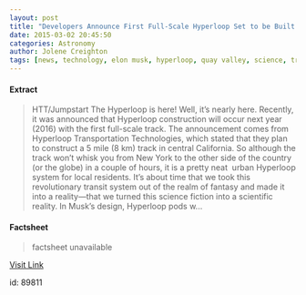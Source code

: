 ```yaml
---
layout: post
title: "Developers Announce First Full-Scale Hyperloop Set to be Built in California"
date: 2015-03-02 20:45:50
categories: Astronomy
author: Jolene Creighton
tags: [news, technology, elon musk, hyperloop, quay valley, science, travel]
---
```



#### Extract
>HTT/Jumpstart The Hyperloop is here! Well, it&#8217;s nearly here. Recently, it was announced that Hyperloop construction will occur next year (2016) with the first full-scale track. The announcement comes from Hyperloop Transportation Technologies, which stated that they plan to construct a 5 mile (8 km) track in central California. So although the track won&#8217;t whisk you from New York to the other side of the country (or the globe) in a couple of hours, it is a pretty neat  urban Hyperloop system for local residents. It&#8217;s about time that we took this revolutionary transit system out of the realm of fantasy and made it into a reality—that we turned this science fiction into a scientific reality. In Musk’s design, Hyperloop pods w...

#### Factsheet
>factsheet unavailable

[Visit Link](http://www.fromquarkstoquasars.com/developers-announce-first-full-scale-hyperloop-set-to-be-built-in-california/)

id:   89811


